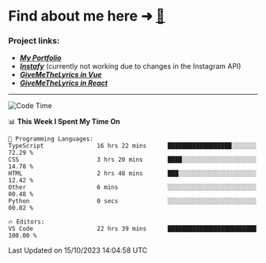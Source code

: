 # Find about me here ➜ [🧑](https://pauabella.dev)

### Project links:
- ***[My Portfolio](https://pauabella.dev)***
- ***[Instafy](https://instafy.me)*** (currently not working due to changes in the Instagram API)
- ***[GiveMeTheLyrics in Vue](https://lyrics.pauabella.dev)***
- ***[GiveMeTheLyrics in React](https://pauabella.dev/GiveMeTheLyrics)***

---
<!--START_SECTION:waka-->
![Code Time](http://img.shields.io/badge/Code%20Time-2%2C559%20hrs%2029%20mins-blue)

📊 **This Week I Spent My Time On** 

```text
💬 Programming Languages: 
TypeScript               16 hrs 22 mins      ██████████████████░░░░░░░   72.29 % 
CSS                      3 hrs 20 mins       ████░░░░░░░░░░░░░░░░░░░░░   14.78 % 
HTML                     2 hrs 48 mins       ███░░░░░░░░░░░░░░░░░░░░░░   12.42 % 
Other                    6 mins              ░░░░░░░░░░░░░░░░░░░░░░░░░   00.48 % 
Python                   0 secs              ░░░░░░░░░░░░░░░░░░░░░░░░░   00.02 % 

🔥 Editors: 
VS Code                  22 hrs 39 mins      █████████████████████████   100.00 % 
```


 Last Updated on 15/10/2023 14:04:58 UTC
<!--END_SECTION:waka-->
